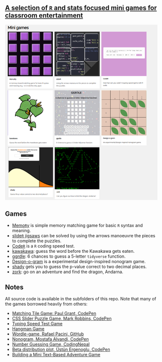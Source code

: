 ## [A selection of `R` and stats focused mini games for classroom entertainment](https://statbiscuit.github.io/mini_games/)


[![](https://github.com/statbiscuit/mini_games/blob/main/img/games.png?raw=true)](https://statbiscuit.github.io/mini_games/)


## Games

 + [Memo`R`y](https://statbiscuit.github.io/mini_games/matching/matching.html) is simple memory matching game for basic `R` syntax and meaning.
 + [slide`R` jigsaws](https://statbiscuit.github.io/mini_games/slider/slider.html) can be solved by using the arrows manoeuvre the pieces to complete the puzzles.
 + [Code`R`](https://statbiscuit.github.io/mini_games/coding/index.html) is a `R` coding speed test.
 + [kawakawa](https://statbiscuit.github.io/mini_games/kawakawa/index.html): guess the word before the Kawakawa gets eaten.
 + [ggrdle](https://statbiscuit.github.io/mini_games/ggrdle/index.html): 6 chances to guess a 5-letter `tidyverse` function.
 + [Design-o-gram](https://statbiscuit.github.io/mini_games/design-o-gram/index.html) is a experimental design-inspired nonogram game.
 + [shady](https://statbiscuit.github.io/mini_games/shady/index.html) gets you to guess the p-value correct to two decimal places.
 + [zork](https://statbiscuit.github.io/mini_games/zork/index.html): go on an adventure and find the dragon, Andarna.


## Notes

All source code is available in the subfolders of this repo. Note that many of the games borrowed heavily from others:

 + [Matching Tile Game: Paul Grant, CodePen](https://codepen.io/pgrantmartello/pen/WOBYqW)
 + [CSS Slider Puzzle Game, Mark Robbins, CodePen](https://codepen.io/M_J_Robbins/pen/VeNWQQ)
 + [Typing Speed Test Game](https://www.codingnepalweb.com/typing-speed-test-game-html-javascript/)
 + [Hangman Game](https://www.codingnepalweb.com/build-hangman-game-html-javascript/)
 + [Wordle-game, Rafael Pacini, GitHub](https://github.com/rafaelpacinii/wordle-game/tree/main)
 + [Nonogram, Mostafa Alvandi, CodePen](https://codepen.io/alvandisetvat/pen/oNBwvWK)
 + [Number Guessing Game,  CodingNepal](https://www.codingnepalweb.com/create-game-html-css-javascript/)
 + [Beta distribution plot, Üstün Ergenoglu, CodePen](https://codepen.io/rgngl/pen/MLBBON)
 + [Building a Mini Text-Based Adventure Game](https://dev.to/shawn2208/building-a-mini-text-based-adventure-game-mini-zork-with-html-css-js-3879)



